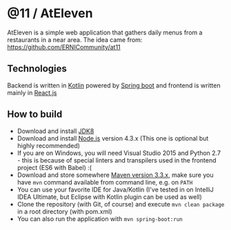 # @11 / AtEleven
AtEleven is a simple web application that gathers daily menus from a restaurants in a near area. The idea came from: https://github.com/ERNICommunity/at11

## Technologies
Backend is written in [Kotlin](http://try.kotlinlang.org) powered by [Spring boot](http://projects.spring.io/spring-boot/) and frontend is written mainly in [React.js](https://facebook.github.io/react/)

## How to build
* Download and install [JDK8](http://www.oracle.com/technetwork/java/javase/downloads/jdk8-downloads-2133151.html)
* Download and install [Node.js](https://nodejs.org/en/download/) version 4.3.x (This one is optional but highly recommended)
* If you are on Windows, you will need Visual Studio 2015 and Python 2.7 - this is because of special linters and transpilers used in the frontend project (ES6 with Babel) :(
* Download and store somewhere [Maven version 3.3.x](https://maven.apache.org/download.cgi), make sure you have `mvn` command available from command line, e.g. on `PATH`
* You can use your favorite IDE for Java/Kotlin (I've tested in on IntelliJ IDEA Ultimate, but Eclipse with Kotlin plugin can be used as well)
* Clone the repository (with Git, of course) and execute `mvn clean package` in a root directory (with pom.xml)
* You can also run the application with `mvn spring-boot:run`


